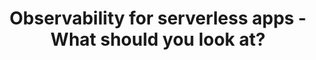 ---
title: Observability for serverless apps - What should you look at?
description: "How deeply can you understand what is happening inside your application, from a technical and business point of view? Serverless apps use a distributed architecture. It's critical to have end-to-end observability of each component and the communications between them in order to quickly identify and debug issues. In this session, we show how to have the necessary instrumentation and how to use the data you collect to have a better grasp of your production environment. We'll see how to collects monitoring and operational data in the form of logs, metrics, and events, providing you with a unified view of resources, applications, and services. In this way, you'll be able to identify and troubleshoot the root cause of performance issues and errors with an end-to-end view of requests as they travel through your application. Examples are based on AWS."
speaker: Danilo Poccia
bio: "Danilo works with startups and companies of any size to support their innovation. In his role as Evangelist at Amazon Web Services, he leverages his experience to help people bring their ideas to life, focusing on serverless architectures and event-driven programming, and on the technical and business impact of machine learning and edge computing. He is the author of AWS Lambda in Action from Manning."
image: /images/speakers/danilo_poccia.png
twitter: danilop
---